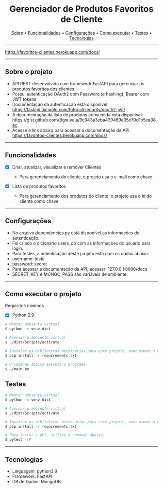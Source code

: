 <h1 align="center"> 
	Gerenciador de Produtos Favoritos de Cliente
</h1>

<p align="center">
 <a href="#sobre-o-projeto">Sobre</a> •
 <a href="#funcionalidades">Funcionalidades</a> •
 <a href="#configurações">Configurações</a> • 
 <a href="#como-executar-o-projeto">Como executar</a> • 
 <a href="#testes">Testes</a> • 
 <a href="#tecnologias">Tecnologias</a>
</p>

---

https://favoritos-clientes.herokuapp.com/docs/

---

## Sobre o projeto

- API REST desenvolvida com framework FastAPI para gerenciar os produtos favoritos dos clientes.
- Possui autenticação OAuth2 com Password (e hashing), Bearer com JWT tokens
- Documentação da autenticação está disponível:
https://fastapi.tiangolo.com/tutorial/security/oauth2-jwt/
- A documentação da lista de produtos consumida está disponível:
https://gist.github.com/Bgouveia/9e043a3eba439489a35e70d1b5ea08ec 
- Acesse o link abaixo para acessar a documentação da API:
https://favoritos-clientes.herokuapp.com/docs/
---

## Funcionalidades

- [x] Criar, atualizar, visualizar e remover Clientes
  - Para gerenciamento do cliente, o projeto usa o e-mail como chave

- [x] Lista de produtos favoritos
  - Para gerenciamento dos produtos do cliente, o projeto usa o id do cliente como chave

---

## Configurações

- No arquivo dependencies.py está disponível as informações de autenticação.
- Foi criado o dicionário users_db com as informações do usuário para login.
- Para testes, a autenticação deste projeto está com os dados abaixo:
- username: teste
- password: secret
- Para acessar a documentação da API, acessar:
  127.0.0.1:8000/docs
- SECRET_KEY e MONGO_PASS são variáveis de ambiente.

---

## Como executar o projeto

Requisitos minimos
- [x] Python 3.9

```bash
# Montar ambiente virtual
$ python -m venv dist

# Acessar o ambiente virtual
$ ./dist/Scripts/activate

# Instalar as bibliotecas necessárias para este projeto, executando o comando abaixo.
$ pip install -r requirements.txt

# O comando abaixo executa o programa. 
$ ./main.py

```


## Testes

```bash
# Montar ambiente virtual
$ python -m venv dist

# Acessar o ambiente virtual
$ ./dist/Scripts/activate

# Instalar as bibliotecas necessárias para este projeto, executando o comando abaixo.
$ pip install -r requirements.txt

# Para testar a API, utilize o comando abaixo. 
$ pytest -rP

```

---

## Tecnologias

- Linguagem: python3.9
- Framework: FastAPI
- DB de Dados: MongoDB
